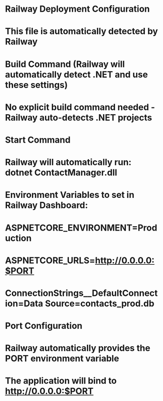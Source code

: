 # Railway Deployment Configuration
# This file is automatically detected by Railway

# Build Command (Railway will automatically detect .NET and use these settings)
# No explicit build command needed - Railway auto-detects .NET projects

# Start Command
# Railway will automatically run: dotnet ContactManager.dll

# Environment Variables to set in Railway Dashboard:
# ASPNETCORE_ENVIRONMENT=Production
# ASPNETCORE_URLS=http://0.0.0.0:$PORT
# ConnectionStrings__DefaultConnection=Data Source=contacts_prod.db

# Port Configuration
# Railway automatically provides the PORT environment variable
# The application will bind to http://0.0.0.0:$PORT
